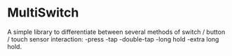 # MultiSwitch

A simple library to differentiate between several methods of switch / button / touch sensor interaction: 
  -press 
  -tap 
  -double-tap
  -long hold
  -extra long hold.
